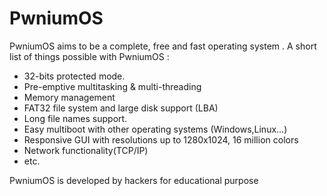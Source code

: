 PwniumOS
========

PwniumOS aims to be a complete, free and fast operating system . A short list of things possible with PwniumOS :

- 32-bits protected mode.
- Pre-emptive multitasking & multi-threading
- Memory management
- FAT32 file system and large disk support (LBA)
- Long file names support.
- Easy multiboot with other operating systems (Windows,Linux...)
- Responsive GUI with resolutions up to 1280x1024, 16 million colors
- Network functionality(TCP/IP)
- etc.

PwniumOS is developed by hackers for educational purpose
